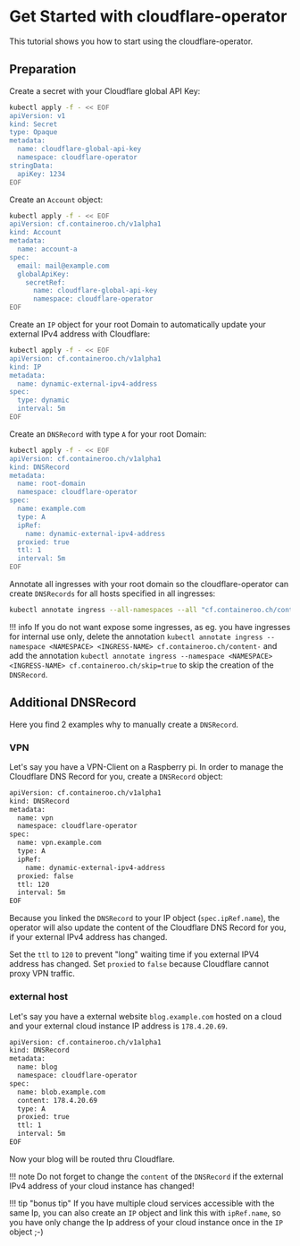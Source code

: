 # Get Started with cloudflare-operator

This tutorial shows you how to start using the cloudflare-operator.

## Preparation

Create a secret with your Cloudflare global API Key:

```bash
kubectl apply -f - << EOF
apiVersion: v1
kind: Secret
type: Opaque
metadata:
  name: cloudflare-global-api-key
  namespace: cloudflare-operator
stringData:
  apiKey: 1234
EOF
```

Create an `Account` object:

```bash
kubectl apply -f - << EOF
apiVersion: cf.containeroo.ch/v1alpha1
kind: Account
metadata:
  name: account-a
spec:
  email: mail@example.com
  globalApiKey:
    secretRef:
      name: cloudflare-global-api-key
      namespace: cloudflare-operator
EOF
```

Create an `IP` object for your root Domain to automatically update your external IPv4 address with Cloudflare:

```bash
kubectl apply -f - << EOF
apiVersion: cf.containeroo.ch/v1alpha1
kind: IP
metadata:
  name: dynamic-external-ipv4-address
spec:
  type: dynamic
  interval: 5m
EOF
```

Create an `DNSRecord` with type `A` for your root Domain:

```bash
kubectl apply -f - << EOF
apiVersion: cf.containeroo.ch/v1alpha1
kind: DNSRecord
metadata:
  name: root-domain
  namespace: cloudflare-operator
spec:
  name: example.com
  type: A
  ipRef:
    name: dynamic-external-ipv4-address
  proxied: true
  ttl: 1
  interval: 5m
EOF
```

Annotate all ingresses with your root domain so the cloudflare-operator can create `DNSRecords` for all hosts specified in all ingresses:

```bash
kubectl annotate ingress --all-namespaces --all "cf.containeroo.ch/content=example.com"
```

!!! info
    If you do not want expose some ingresses, as eg. you have ingresses for internal use only, delete the annotation `kubectl annotate ingress --namespace <NAMESPACE> <INGRESS-NAME> cf.containeroo.ch/content-` and add the annotation `kubectl annotate ingress --namespace <NAMESPACE> <INGRESS-NAME> cf.containeroo.ch/skip=true` to skip the creation of the `DNSRecord`.

## Additional DNSRecord

Here you find 2 examples why to manually create a `DNSRecord`.

### VPN

Let's say you have a VPN-Client on a Raspberry pi. In order to manage the Cloudflare DNS Record for you, create a `DNSRecord` object:

```bash
apiVersion: cf.containeroo.ch/v1alpha1
kind: DNSRecord
metadata:
  name: vpn
  namespace: cloudflare-operator
spec:
  name: vpn.example.com
  type: A
  ipRef:
    name: dynamic-external-ipv4-address
  proxied: false
  ttl: 120
  interval: 5m
EOF
```

Because you linked the `DNSRecord` to your IP object (`spec.ipRef.name`), the operator will also update the content of the Cloudflare DNS Record for you, if your external IPv4 address has changed.

Set the `ttl` to `120` to prevent "long" waiting time if you external IPV4 address has changed.
Set `proxied` to `false` because Cloudflare cannot proxy VPN traffic.

### external host

Let's say you have a external website `blog.example.com` hosted on a cloud and your external cloud instance IP address is `178.4.20.69`.

```bash
apiVersion: cf.containeroo.ch/v1alpha1
kind: DNSRecord
metadata:
  name: blog
  namespace: cloudflare-operator
spec:
  name: blob.example.com
  content: 178.4.20.69
  type: A
  proxied: true
  ttl: 1
  interval: 5m
EOF
```

Now your blog will be routed thru Cloudflare.

!!! note
    Do not forget to change the `content` of the `DNSRecord` if the external IPv4 address of your cloud instance has changed!

!!! tip "bonus tip"
    If you have multiple cloud services accessible with the same Ip, you can also create an `IP` object and link this with `ipRef.name`, so you have only change the Ip address of your cloud instance once in the `IP` object ;-)
